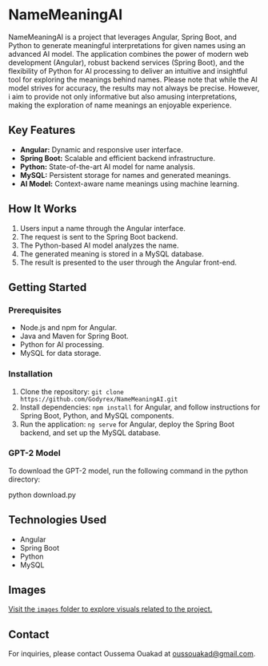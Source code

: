 # NameMeaningAI

NameMeaningAI is a project that leverages Angular, Spring Boot, and Python to generate meaningful interpretations for given names using an advanced AI model. The application combines the power of modern web development (Angular), robust backend services (Spring Boot), and the flexibility of Python for AI processing to deliver an intuitive and insightful tool for exploring the meanings behind names. Please note that while the AI model strives for accuracy, the results may not always be precise. However, i aim to provide not only informative but also amusing interpretations, making the exploration of name meanings an enjoyable experience.

## Key Features

- **Angular:** Dynamic and responsive user interface.
- **Spring Boot:** Scalable and efficient backend infrastructure.
- **Python:** State-of-the-art AI model for name analysis.
- **MySQL:** Persistent storage for names and generated meanings.
- **AI Model:** Context-aware name meanings using machine learning.

## How It Works

1. Users input a name through the Angular interface.
2. The request is sent to the Spring Boot backend.
3. The Python-based AI model analyzes the name.
4. The generated meaning is stored in a MySQL database.
5. The result is presented to the user through the Angular front-end.

## Getting Started

### Prerequisites

- Node.js and npm for Angular.
- Java and Maven for Spring Boot.
- Python for AI processing.
- MySQL for data storage.

### Installation
1. Clone the repository: `git clone https://github.com/Godyrex/NameMeaningAI.git`
2. Install dependencies: `npm install` for Angular, and follow instructions for Spring Boot, Python, and MySQL components.
3. Run the application: `ng serve` for Angular, deploy the Spring Boot backend, and set up the MySQL database.

### GPT-2 Model

To download the GPT-2 model, run the following command in the python directory:

python download.py


## Technologies Used

- Angular
- Spring Boot
- Python
- MySQL

## Images

[Visit the `images` folder to explore visuals related to the project.](/images)

## Contact

For inquiries, please contact Oussema Ouakad at oussouakad@gmail.com.
